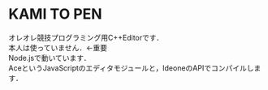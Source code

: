# KAMI TO PEN
オレオレ競技プログラミング用C++Editorです．  
本人は使っていません．←重要  
Node.jsで動いています．  
AceというJavaScriptのエディタモジュールと，IdeoneのAPIでコンパイルします．  
